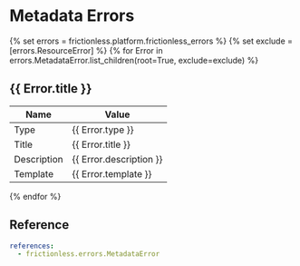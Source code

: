 # Metadata Errors

{% set errors = frictionless.platform.frictionless_errors %}
{% set exclude = [errors.ResourceError] %}
{% for Error in errors.MetadataError.list_children(root=True, exclude=exclude) %}
## {{ Error.title }}

| Name        | Value                      |
| ----------- | -------------------------- |
| Type        | {{ Error.type }}           |
| Title       | {{ Error.title }}          |
| Description | {{ Error.description }}    |
| Template    | {{ Error.template }}       |
{% endfor %}

## Reference

```yaml reference
references:
  - frictionless.errors.MetadataError
```
